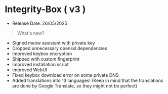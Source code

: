 # Integrity-Box ( v3 )
- Release Date: 26/05/2025
  
> What's new?
- Signed meow assistant with private key
- Dropped unnecessary openssl dependencies
- Improved keybox encryption
- Shipped with custom fingerprint
- Improved installation script
- Improved WebUI
- Fixed keybox download error on some private DNS
- Added translations into 13 languages! (Keep in mind that the translations are done by Google Translate, so they might not be perfect)
